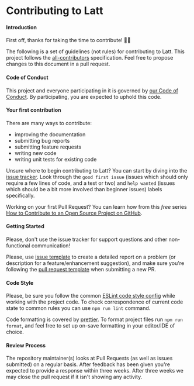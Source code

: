 # Contributing to Latt

#### Introduction

First off, thanks for taking the time to contribute! 🎉💪

The following is a set of guidelines (not rules) for contributing to Latt. This project follows the [all-contributors](https://github.com/kentcdodds/all-contributors) specification. Feel free to propose changes to this document in a pull request.

#### Code of Conduct

This project and everyone participating in it is governed by [our Code of Conduct](https://github.com/latt-dev/latt-api/blob/master/.github/CODE_OF_CONDUCT.md). By participating, you are expected to uphold this code.

#### Your first contribution

There are many ways to contribute:

- improving the documentation
- submitting bug reports
- submitting feature requests
- writing new code
- writing unit tests for existing code

Unsure where to begin contributing to Latt? You can start by diving into the [issue tracker](https://github.com/latt-dev/latt-api/issues). Look through the `good first issue` (issues which should only require a few lines of code, and a test or two) and `help wanted` (issues which should be a bit more involved than beginner issues) labels specifically.

Working on your first Pull Request? You can learn how from this _free_ series [How to Contribute to an Open Source Project on GitHub](https://egghead.io/series/how-to-contribute-to-an-open-source-project-on-github).

#### Getting Started

Please, don't use the issue tracker for support questions and other non-functional communication!

Please, use [issue template](https://github.com/latt-dev/latt-api/blob/master/.github/ISSUE_TEMPLATE.md) to create a detailed report on a problem (or description for a feature/enhancement suggestion), and make sure you're following the [pull request template](https://github.com/latt-dev/latt-api/blob/master/.github/PULL_REQUEST_TEMPLATE.md) when submitting a new PR.

#### Code Style

Please, be sure you follow the common [ESLint code style config](https://github.com/latt-dev/latt-api/blob/master/.eslintrc.js) while working with the project code. To check correspondence of current code state to common rules you can use `npm run lint` command.

Code formatting is covered by [prettier](https://github.com/latt-dev/latt-api/blob/master/.prettierrc). To format project files run `npm run format`, and feel free to set up on-save formatting in your editor/IDE of choice.

#### Review Process

The repository maintainer(s) looks at Pull Requests (as well as issues submitted) on a regular basis. After feedback has been given you're expected to provide a response within three weeks. After three weeks we may close the pull request if it isn't showing any activity.
